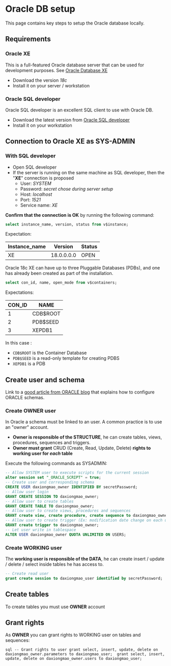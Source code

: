 # Oracle DB setup

This page contains key steps to setup the Oracle database locally.

## Requirements
### Oracle XE
This is a full-featured Oracle database server that can be used for development purposes. See [Oracle Database XE](https://www.oracle.com/database/technologies/appdev/xe.html)
* Download the version *18c*
* Install it on your server / workstation 

### Oracle SQL developer
Oracle SQL developer is an excellent SQL client to use with Oracle DB.
* Download the latest version from [Oracle SQL developer](https://www.oracle.com/fr/database/technologies/appdev/sql-developer.html) 
* Install it on your workstation


## Connection to Oracle XE as SYS-ADMIN

### With SQL developer
* Open SQL developer
* If the server is running on the same machine as SQL developer, then the "**XE**" connection is proposed 
  * User: *SYSTEM*
  * Password: *secret chose during server setup*
  * Host: *localhost*
  * Port: *1521*
  * Service name: *XE*


**Confirm that the connection is OK** by running the following command: 
```sql
select instance_name, version, status from v$instance;
```

Expectation:

| Instance_name |  Version   | Status |
| ------------- | ---------- | ------ |
| XE            | 18.0.0.0.0 | OPEN   |


Oracle 18c XE can have up to three Pluggable Databases (PDBs), and one has already been created as part of the installation.
```sql
select con_id, name, open_mode from v$containers;
```

Expectations:

|  CON_ID  |  NAME    |
|--------- | -------- |
|     1    | CDB$ROOT |
|     2    | PDB$SEED |
|     3    | XEPDB1   |

In this case :
* `CDB$ROOT` is the Container Database
* `PDB$SEED` is a read-only template for creating PDBS
* `XEPDB1` is a PDB




## Create user and schema
Link to a [good article from ORACLE blog](https://blogs.oracle.com/sql/how-to-create-users-grant-them-privileges-and-remove-them-in-oracle-database) that explains how to configure ORACLE schemas.


### Create OWNER user
In Oracle a schema must be linked to an user. A common practice is to use an "owner" account. 
* **Owner is responsible of the STRUCTURE**, he can create tables, views, procedures, sequences and triggers.
* **Owner must grant** CRUD (Create, Read, Update, Delete) **rights to working user for *each* table** 

Execute the following commands as SYSADMIN: 

```sql
-- Allow SYSTEM user to execute scripts for the current session
alter session set "_ORACLE_SCRIPT" = true;
-- Create user and corresponding schema
CREATE USER daxiongmao_owner IDENTIFIED BY secretPassword;
-- Allow user login
GRANT CREATE SESSION TO daxiongmao_owner;
-- Allow user to create tables
GRANT CREATE TABLE TO daxiongmao_owner;
-- Allow user to create views, procedures and sequences
GRANT create view, create procedure, create sequence to daxiongmao_owner;
-- Allow user to create trigger (Ex: modification date change on each update)
GRANT create trigger to daxiongmao_owner;
-- Let user write in tablespace
ALTER USER daxiongmao_owner QUOTA UNLIMITED ON USERS;
```

### Create WORKING user
The **working user is responsible of the DATA**, he can create insert / update / delete / select inside tables he has access to.

```sql
-- Create read user
grant create session to daxiongmao_user identified by secretPassword;
```


## Create tables

To create tables you must use **OWNER** account


## Grant rights

As **OWNER** you can grant rights to WORKING user on tables and sequences:

``sql
-- Grant rights to user
grant select, insert, update, delete on daxiongmao_owner.parameters to daxiongmao_user; 
grant select, insert, update, delete on daxiongmao_owner.users to daxiongmao_user;
``  